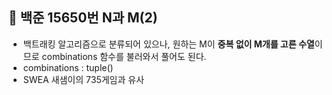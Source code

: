 ## 🔎 백준 15650번 N과 M(2)
- 백트래킹 알고리즘으로 분류되어 있으나, 원하는 M이 **중복 없이 M개를 고른 수열**이므로 combinations 함수를 불러와서 풀어도 된다.
- combinations : tuple()
- SWEA 새샘이의 735게임과 유사